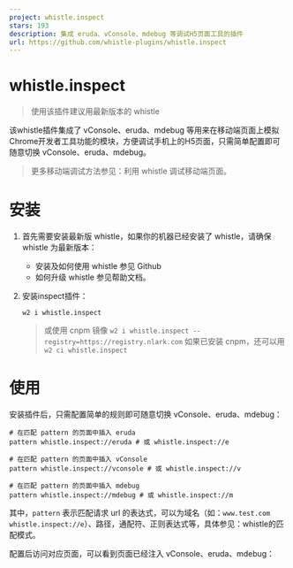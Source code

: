 ```yaml
---
project: whistle.inspect
stars: 193
description: 集成 eruda、vConsole、mdebug 等调试H5页面工具的插件
url: https://github.com/whistle-plugins/whistle.inspect
---
```


whistle.inspect
===============

> 使用该插件建议用最新版本的 whistle

该whistle插件集成了 vConsole、eruda、mdebug 等用来在移动端页面上模拟Chrome开发者工具功能的模块，方便调试手机上的H5页面，只需简单配置即可随意切换 vConsole、eruda、mdebug。

> 更多移动端调试方法参见：利用 whistle 调试移动端页面。

安装
==

1.  首先需要安装最新版 whistle，如果你的机器已经安装了 whistle，请确保 whistle 为最新版本：
    -   安装及如何使用 whistle 参见 Github
    -   如何升级 whistle 参见帮助文档。
2.  安装inspect插件：
    
    ```
    w2 i whistle.inspect
    ```
    
    > 或使用 cnpm 镜像 `w2 i whistle.inspect --registry=https://registry.nlark.com` 如果已安装 cnpm，还可以用 `w2 ci whistle.inspect`
    

使用
==

安装插件后，只需配置简单的规则即可随意切换 vConsole、eruda、mdebug：

```
# 在匹配 pattern 的页面中插入 eruda
pattern whistle.inspect://eruda # 或 whistle.inspect://e

# 在匹配 pattern 的页面中插入 vConsole
pattern whistle.inspect://vconsole # 或 whistle.inspect://v

# 在匹配 pattern 的页面中插入 mdebug
pattern whistle.inspect://mdebug # 或 whistle.inspect://m
```

其中，`pattern` 表示匹配请求 url 的表达式，可以为域名（如：`www.test.com whistle.inspect://e`）、路径，通配符、正则表达式等，具体参见：whistle的匹配模式。

配置后访问对应页面，可以看到页面已经注入 vConsole、eruda、mdebug：
